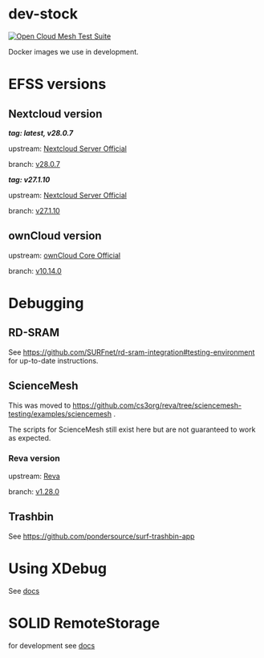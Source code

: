 # dev-stock
[![Open Cloud Mesh Test Suite](https://github.com/pondersource/dev-stock/actions/workflows/ocm-test-suite.yml/badge.svg)](https://github.com/pondersource/dev-stock/actions/workflows/ocm-test-suite.yml)

Docker images we use in development.

# EFSS versions
## Nextcloud version

***tag: latest, v28.0.7***

upstream: [Nextcloud Server Official](https://github.com/nextcloud/server)

branch: [v28.0.7](https://github.com/nextcloud/server/releases/tag/v28.0.7)

***tag: v27.1.10***

upstream: [Nextcloud Server Official](https://github.com/nextcloud/server)

branch: [v27.1.10](https://github.com/nextcloud/server/releases/tag/v27.1.10)

## ownCloud version

upstream: [ownCloud Core Official](https://github.com/owncloud/core)

branch: [v10.14.0](https://github.com/owncloud/core/releases/tag/v10.14.0)

# Debugging
## RD-SRAM

See https://github.com/SURFnet/rd-sram-integration#testing-environment for up-to-date instructions.

## ScienceMesh

This was moved to https://github.com/cs3org/reva/tree/sciencemesh-testing/examples/sciencemesh .

The scripts for ScienceMesh still exist here but are not guaranteed to work as expected.

### Reva version

upstream: [Reva](https://github.com/cs3org/reva)

branch: [v1.28.0](https://github.com/owncloud/core/releases/tag/v1.28.0)

## Trashbin

See https://github.com/pondersource/surf-trashbin-app

# Using XDebug

See [docs](./docs/xdebug.md)

# SOLID RemoteStorage
for development see [docs](./docs/solid-remotestorage.md)
